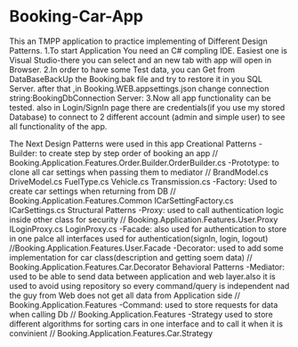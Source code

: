 # Booking-Car-App
This an TMPP application to practice implementing of Different Design Patterns.
1.To start Application You need an C# compling IDE. Easiest one is Visual Studio-there you can select <Start in Debug Mode> and an new tab with app will open in Browser.
2.In order to have some Test data, you can Get from DataBaseBackUp the Booking.bak file and try to restore it in you SQL Server. after that ,in Booking.WEB.appsettings.json change connection string:BookingDbConnection Server: <Your own Server>
3.Now all app functionality can be tested. also in Login/SignIn page there are credentials(if you use my stored Database) to connect to 2 different account (admin and simple user) to see all functionality of the app.

The Next Design Patterns were used in this app
	Creational Patterns
		-Builder: to create step by step order of booking an app // Booking.Application.Features.Order.Builder.OrderBuilder.cs
		-Prototype: to clone all car settings when passing them to mediator // BrandModel.cs DriveModel.cs FuelType.cs Vehicle.cs Transmission.cs
		-Factory: Used to create car settings when returning from DB // Booking.Application.Features.Common ICarSettingFactory.cs ICarSettings.cs
	Structural Patterns
		-Proxy: used to call authentication logic inside other class for security // Booking.Application.Features.User.Proxy ILoginProxy.cs LoginProxy.cs
		-Facade: also used for authentication to store in one palce all interfaces used for authentication(signIn, login, logout) //Booking.Application.Features.User.Facade
		-Decorator: used to add some implementation for car class(description and getting soem data) // Booking.Application.Features.Car.Decorator
	Behavioral Patterns
		-Mediator: used to be able to send data between application and web layer.also it is used to avoid using repository so every command/query is independent nad the guy from Web does not get all data from Application side // Booking.Application.Features
		-Command: used to store requests for data when calling Db // Booking.Application.Features
		-Strategy used to store different algorithms for sorting cars in one interface and to call it when it is convinient // Booking.Application.Features.Car.Strategy